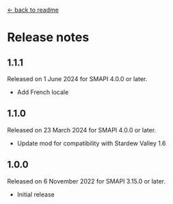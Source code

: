 ﻿[← back to readme](README.md)

# Release notes

## 1.1.1
Released on 1 June 2024 for SMAPI 4.0.0 or later.

- Add French locale

## 1.1.0
Released on 23 March 2024 for SMAPI 4.0.0 or later.

- Update mod for compatibility with Stardew Valley 1.6

## 1.0.0
Released on 6 November 2022 for SMAPI 3.15.0 or later.

- Initial release
